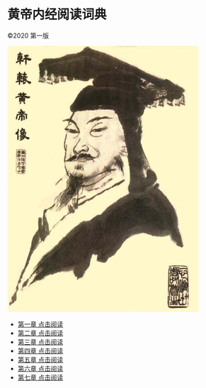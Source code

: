 # 黄帝内经阅读词典
©2020 第一版

<img src="images/Huand_Di.jpg" />

* [第一章 点击阅读](/1/) 
* [第二章 点击阅读](/2/) 
* [第三章 点击阅读](/3/) 
* [第四章 点击阅读](/4/) 
* [第五章 点击阅读](/5/) 
* [第六章 点击阅读](/6/) 
* [第七章 点击阅读](/7/) 
